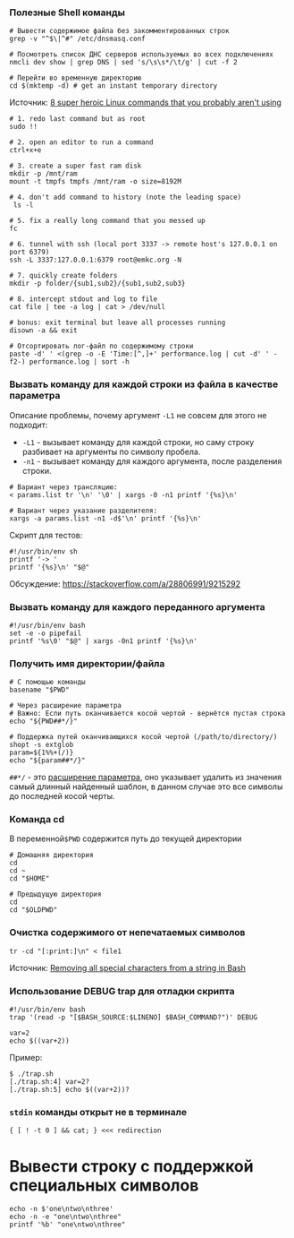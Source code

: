 ### Полезные Shell команды

```shell
# Вывести содержимое файла без закомментированных строк
grep -v "^$\|^#" /etc/dnsmasq.conf

# Посмотреть список ДНС серверов используемых во всех подключениях
nmcli dev show | grep DNS | sed 's/\s\s*/\t/g' | cut -f 2

# Перейти во временную директорию
cd $(mktemp -d) # get an instant temporary directory
```
Источник: [8 super heroic Linux commands that you probably aren't using](https://www.youtube.com/watch?v=Zuwa8zlfXSY)

```shell
# 1. redo last command but as root
sudo !!

# 2. open an editor to run a command
ctrl+x+e

# 3. create a super fast ram disk
mkdir -p /mnt/ram
mount -t tmpfs tmpfs /mnt/ram -o size=8192M

# 4. don't add command to history (note the leading space)
 ls -l

# 5. fix a really long command that you messed up
fc

# 6. tunnel with ssh (local port 3337 -> remote host's 127.0.0.1 on port 6379)
ssh -L 3337:127.0.0.1:6379 root@emkc.org -N

# 7. quickly create folders
mkdir -p folder/{sub1,sub2}/{sub1,sub2,sub3}

# 8. intercept stdout and log to file
cat file | tee -a log | cat > /dev/null

# bonus: exit terminal but leave all processes running
disown -a && exit

# Отсортировать лог-файл по содержимому строки
paste -d' ' <(grep -o -E 'Time:[^,]+' performance.log | cut -d' ' -f2-) performance.log | sort -h
```

### Вызвать команду для каждой строки из файла в качестве параметра

Описание проблемы, почему аргумент `-L1` не совсем  для этого не подходит:

- `-L1` - вызывает команду для каждой строки, но саму строку разбивает на аргументы по символу пробела.
- `-n1` - вызывает команду для каждого аргумента, после разделения строки.

```shell
# Вариант через трансляцию:
< params.list tr '\n' '\0' | xargs -0 -n1 printf '{%s}\n'

# Вариант через указание разделителя:
xargs -a params.list -n1 -d$'\n' printf '{%s}\n'
```

Скрипт для тестов:
```shell
#!/usr/bin/env sh
printf '-> '
printf '{%s}\n' "$@"
```

Обсуждение: https://stackoverflow.com/a/28806991/9215292

### Вызвать команду для каждого переданного аргумента
```shell
#!/usr/bin/env bash
set -e -o pipefail
printf '%s\0' "$@" | xargs -0n1 printf '{%s}\n'
```

### Получить имя директории/файла

```shell
# С помощью команды
basename "$PWD"

# Через расширение параметра
# Важно: Если путь оканчивается косой чертой - вернётся пустая строка
echo "${PWD##*/}"

# Поддержка путей оканчивающихся косой чертой (/path/to/directory/)
shopt -s extglob
param=${1%%+(/)}
echo "${param##*/}"
```

`##*/` - это [расширение параметра](https://www.gnu.org/software/bash/manual/html_node/Shell-Parameter-Expansion.html), оно указывает удалить из значения самый длинный найденный шаблон, в данном случае это все символы до последней косой черты.


### Команда cd
В переменной`$PWD` содержится путь до текущей директории

```shell
# Домашняя директория
cd
cd ~
cd "$HOME"

# Предыдущую директория
cd
cd "$OLDPWD"
```

### Очистка содержимого от непечатаемых символов

```shell
tr -cd "[:print:]\n" < file1
```
Источник: [Removing all special characters from a string in Bash](https://stackoverflow.com/questions/36926999/removing-all-special-characters-from-a-string-in-bash)

### Использование DEBUG trap для отладки скрипта

```shell
#!/usr/bin/env bash
trap '(read -p "[$BASH_SOURCE:$LINENO] $BASH_COMMAND?")' DEBUG

var=2
echo $((var+2))
```
Пример:
```
$ ./trap.sh
[./trap.sh:4] var=2?
[./trap.sh:5] echo $((var+2))?
```

### `stdin` команды открыт не в терминале

```shell
{ [ ! -t 0 ] && cat; } <<< redirection
```

# Вывести строку с поддержкой специальных символов
```shell
echo -n $'one\ntwo\nthree'
echo -n -e "one\ntwo\nthree"
printf '%b' "one\ntwo\nthree"
```
